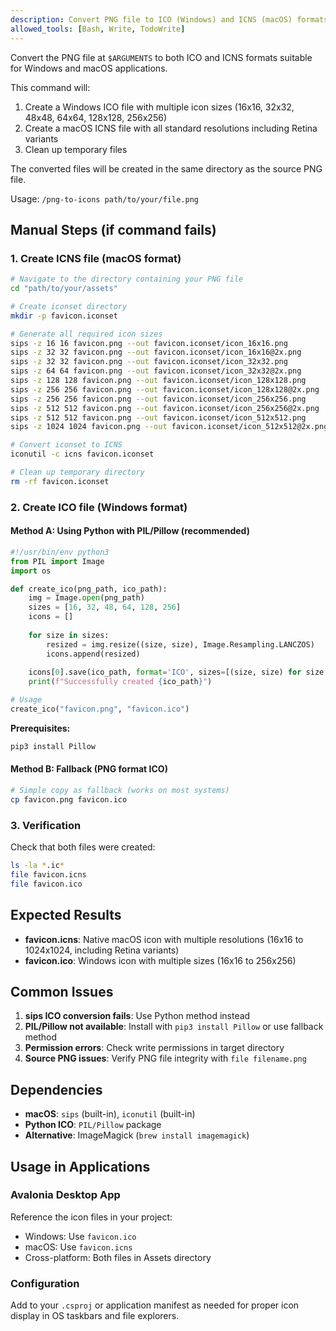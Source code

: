 ```yaml
---
description: Convert PNG file to ICO (Windows) and ICNS (macOS) formats
allowed_tools: [Bash, Write, TodoWrite]
---
```


Convert the PNG file at `$ARGUMENTS` to both ICO and ICNS formats suitable for Windows and macOS applications.

This command will:
1. Create a Windows ICO file with multiple icon sizes (16x16, 32x32, 48x48, 64x64, 128x128, 256x256)
2. Create a macOS ICNS file with all standard resolutions including Retina variants
3. Clean up temporary files

The converted files will be created in the same directory as the source PNG file.

Usage: `/png-to-icons path/to/your/file.png`

## Manual Steps (if command fails)

### 1. Create ICNS file (macOS format)

```bash
# Navigate to the directory containing your PNG file
cd "path/to/your/assets"

# Create iconset directory
mkdir -p favicon.iconset

# Generate all required icon sizes
sips -z 16 16 favicon.png --out favicon.iconset/icon_16x16.png
sips -z 32 32 favicon.png --out favicon.iconset/icon_16x16@2x.png
sips -z 32 32 favicon.png --out favicon.iconset/icon_32x32.png
sips -z 64 64 favicon.png --out favicon.iconset/icon_32x32@2x.png
sips -z 128 128 favicon.png --out favicon.iconset/icon_128x128.png
sips -z 256 256 favicon.png --out favicon.iconset/icon_128x128@2x.png
sips -z 256 256 favicon.png --out favicon.iconset/icon_256x256.png
sips -z 512 512 favicon.png --out favicon.iconset/icon_256x256@2x.png
sips -z 512 512 favicon.png --out favicon.iconset/icon_512x512.png
sips -z 1024 1024 favicon.png --out favicon.iconset/icon_512x512@2x.png

# Convert iconset to ICNS
iconutil -c icns favicon.iconset

# Clean up temporary directory
rm -rf favicon.iconset
```

### 2. Create ICO file (Windows format)

#### Method A: Using Python with PIL/Pillow (recommended)

```python
#!/usr/bin/env python3
from PIL import Image
import os

def create_ico(png_path, ico_path):
    img = Image.open(png_path)
    sizes = [16, 32, 48, 64, 128, 256]
    icons = []
    
    for size in sizes:
        resized = img.resize((size, size), Image.Resampling.LANCZOS)
        icons.append(resized)
    
    icons[0].save(ico_path, format='ICO', sizes=[(size, size) for size in sizes])
    print(f"Successfully created {ico_path}")

# Usage
create_ico("favicon.png", "favicon.ico")
```

**Prerequisites:**
```bash
pip3 install Pillow
```

#### Method B: Fallback (PNG format ICO)

```bash
# Simple copy as fallback (works on most systems)
cp favicon.png favicon.ico
```

### 3. Verification

Check that both files were created:
```bash
ls -la *.ic*
file favicon.icns
file favicon.ico
```

## Expected Results

- **favicon.icns**: Native macOS icon with multiple resolutions (16x16 to 1024x1024, including Retina variants)
- **favicon.ico**: Windows icon with multiple sizes (16x16 to 256x256)

## Common Issues

1. **sips ICO conversion fails**: Use Python method instead
2. **PIL/Pillow not available**: Install with `pip3 install Pillow` or use fallback method
3. **Permission errors**: Check write permissions in target directory
4. **Source PNG issues**: Verify PNG file integrity with `file filename.png`

## Dependencies

- **macOS**: `sips` (built-in), `iconutil` (built-in)
- **Python ICO**: `PIL/Pillow` package
- **Alternative**: ImageMagick (`brew install imagemagick`)

## Usage in Applications

### Avalonia Desktop App
Reference the icon files in your project:
- Windows: Use `favicon.ico`
- macOS: Use `favicon.icns`
- Cross-platform: Both files in Assets directory

### Configuration
Add to your `.csproj` or application manifest as needed for proper icon display in OS taskbars and file explorers.